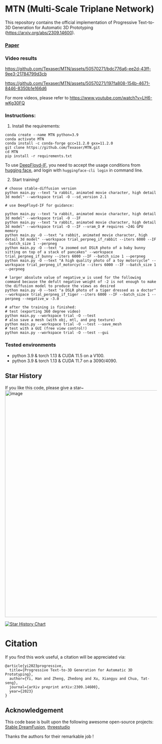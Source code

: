 # MTN (Multi-Scale Triplane Network)
This repository contains the official implementation of Progressive Text-to-3D Generation for Automatic 3D Prototyping (https://arxiv.org/abs/2309.14600).
### [Paper](https://arxiv.org/abs/2309.14600)

### Video results


https://github.com/Texaser/MTN/assets/50570271/bdc776a6-ee2d-43ff-9ee3-21784799d3cb

https://github.com/Texaser/MTN/assets/50570271/197fa808-154b-4671-8446-8350b1e166d6



For more videos, please refer to https://www.youtube.com/watch?v=LH6-wKg30FQ

### Instructions:
1. Install the requirements:
```
conda create --name MTN python=3.9
conda activate MTN
conda install -c conda-forge gcc=11.2.0 gxx=11.2.0
git clone https://github.com/Texaser/MTN.git
cd MTN
pip install -r requirements.txt
```
To use [DeepFloyd-IF](https://github.com/deep-floyd/IF), you need to accept the usage conditions from [hugging face](https://huggingface.co/DeepFloyd/IF-I-XL-v1.0), and login with `huggingface-cli login` in command line.

2. Start training!
```
# choose stable-diffusion version
python main.py --text "a rabbit, animated movie character, high detail 3d model" --workspace trial -O --sd_version 2.1

# use DeepFloyd-IF for guidance:

python main.py --text "a rabbit, animated movie character, high detail 3d model" --workspace trial -O --IF
python main.py --text "a rabbit, animated movie character, high detail 3d model" --workspace trial -O --IF --vram_O # requires ~24G GPU memory
python main.py -O --text "a rabbit, animated movie character, high detail 3d model" --workspace trial_perpneg_if_rabbit --iters 6000 --IF --batch_size 1 --perpneg
python main.py -O --text "a zoomed out DSLR photo of a baby bunny sitting on top of a stack of pancakes" --workspace trial_perpneg_if_bunny --iters 6000 --IF --batch_size 1 --perpneg
python main.py -O --text "A high quality photo of a toy motorcycle" --workspace trial_perpneg_if_motorcycle --iters 6000 --IF --batch_size 1 --perpneg

# larger absolute value of negative_w is used for the following command because the defult negative weight of -2 is not enough to make the diffusion model to produce the views as desired
python main.py -O --text "a DSLR photo of a tiger dressed as a doctor" --workspace trial_perpneg_if_tiger --iters 6000 --IF --batch_size 1 --perpneg --negative_w -3.0

# after the training is finished:
# test (exporting 360 degree video)
python main.py --workspace trial -O --test
# also save a mesh (with obj, mtl, and png texture)
python main.py --workspace trial -O --test --save_mesh
# test with a GUI (free view control!)
python main.py --workspace trial -O --test --gui
```
### Tested environments
* python 3.9 & torch 1.13 & CUDA 11.5 on a V100.
* python 3.9 & torch 1.13 & CUDA 11.7 on a 3090/4090. 


## Star History
If you like this code, please give a star~
<img width="749" alt="image" src="https://github.com/user-attachments/assets/edcaf836-ac45-49f9-9a64-59fbf599a28d" />

[![Star History Chart](https://api.star-history.com/svg?repos=Texaser/MTN&type=Date)](https://www.star-history.com/#Texaser/MTN&Date)

# Citation

If you find this work useful, a citation will be appreciated via:
```
@article{yi2023progressive,
  title={Progressive Text-to-3D Generation for Automatic 3D Prototyping},
  author={Yi, Han and Zheng, Zhedong and Xu, Xiangyu and Chua, Tat-seng},
  journal={arXiv preprint arXiv:2309.14600},
  year={2023}
}
```

## Acknowledgement
This code base is built upon the following awesome open-source projects:
[Stable DreamFusion](https://github.com/ashawkey/stable-dreamfusion),
[threestudio](https://github.com/threestudio-project/threestudio)

Thanks the authors for their remarkable job !
